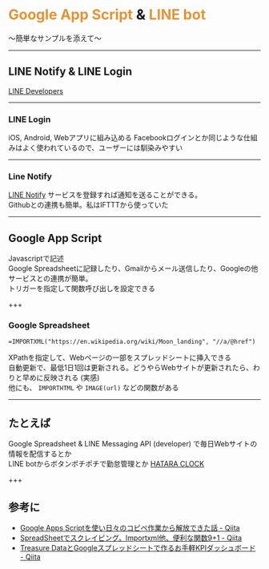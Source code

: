 # <span style="color:#e49436">Google App Script</span> & <span style="color:#e49436">LINE bot</span>
<span style="font-size:0.9rem">〜簡単なサンプルを添えて〜</span>

---

## LINE Notify & LINE Login
[LINE Developers](https://developers.line.me/ja/)

---

### LINE Login
iOS, Android, Webアプリに組み込める
Facebookログインとか同じような仕組みはよく使われているので、ユーザーには馴染みやすい

---

### Line Notify

[LINE Notify](https://notify-bot.line.me/ja/)
サービスを登録すれば通知を送ることができる。<br>
Githubとの連携も簡単。私はIFTTTから使っていた

---

## Google App Script
Javascriptで記述<br>
Google Spreadsheetに記録したり、Gmailからメール送信したり、Googleの他サービスとの連携が簡単。<br>
トリガーを指定して関数呼び出しを設定できる

+++

### Google Spreadsheet

`=IMPORTXML("https://en.wikipedia.org/wiki/Moon_landing", "//a/@href")`

XPathを指定して、Webページの一部をスプレッドシートに挿入できる<br>
自動更新で、最低1日1回は更新される。どうやらWebサイトが更新されたら、わりと早めに反映される (実感)<br>
他にも、 `IMPORTHTML` や `IMAGE(url)` などの関数がある

---

## たとえば

Google Spreadsheet & LINE Messaging API (developer) で毎日Webサイトの情報を配信するとか<br>
LINE botからボタンポチポチで勤怠管理とか [HATARA CLOCK](http://tech-portfolio.org/)

+++

## 参考に

- [Google Apps Scriptを使い日々のコピペ作業から解放できた話 - Qiita](https://qiita.com/moonstruckdrops@github/items/d791bc7f0b7a2c2e6b5d)
- [SpreadSheetでスクレイピング。Importxml他、便利な関数9+1 - Qiita](https://qiita.com/ktmg/items/d53440c913e20f8bb34c)
- [Treasure DataとGoogleスプレッドシートで作るお手軽KPIダッシュボード - Qiita](https://qiita.com/highwide/items/9a75428e8e8bda0325db)